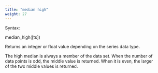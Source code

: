 ```yaml
---
title: "median high"
weight: 27
---
```


Syntax:

   median_high([ts])

Returns an integer or float value depending on the series data type.

The high median is always a member of the data set. When the number of data points is odd, the middle value is returned. When it is even, the larger of the two middle values is returned.
